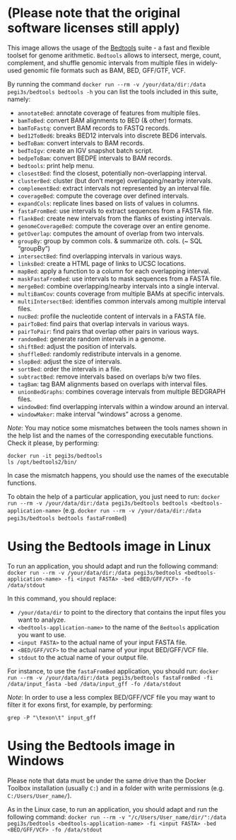 # (Please note that the original software licenses still apply)

This image allows the usage of the [Bedtools](http://bedtools.readthedocs.io/en/latest/index.html) suite - a fast and flexible toolset for genome arithmetic. `Bedtools` allows to intersect, merge, count, complement, and shuffle genomic intervals from multiple files in widely-used genomic file formats such as BAM, BED, GFF/GTF, VCF.

By running the command `docker run --rm -v /your/data/dir:/data pegi3s/bedtools bedtools -h` you can list the tools included in this suite, namely:

- `annotateBed`: annotate coverage of features from multiple files.
- `bamToBed`: convert BAM alignments to BED (& other) formats.
- `bamToFastq`: convert BAM records to FASTQ records.
- `bed12ToBed6`: breaks BED12 intervals into discrete BED6 intervals.
- `bedToBam`: convert intervals to BAM records.
- `bedToIgv`: create an IGV snapshot batch script.
- `bedpeToBam`: convert BEDPE intervals to BAM records.
- `bedtools`: print help menu.
- `closestBed`: find the closest, potentially non-overlapping interval.
- `clusterBed`: cluster (but don’t merge) overlapping/nearby intervals.
- `complementBed`: extract intervals not represented by an interval file.
- `coverageBed`: compute the coverage over defined intervals.
- `expandCols`: replicate lines based on lists of values in columns.
- `fastaFromBed`: use intervals to extract sequences from a FASTA file.
- `flankBed`: create new intervals from the flanks of existing intervals.
- `genomeCoverageBed`: compute the coverage over an entire genome.
- `getOverlap`: computes the amount of overlap from two intervals.
- `groupBy`: group by common cols. & summarize oth. cols. (~ SQL “groupBy”)
- `intersectBed`: find overlapping intervals in various ways.
- `linksBed`: create a HTML page of links to UCSC locations.
- `mapBed`: apply a function to a column for each overlapping interval.
- `maskFastaFromBed`: use intervals to mask sequences from a FASTA file.
- `mergeBed`: combine overlapping/nearby intervals into a single interval.
- `multiBamCov`: counts coverage from multiple BAMs at specific intervals.
- `multiIntersectBed`: identifies common intervals among multiple interval files.
- `nucBed`: profile the nucleotide content of intervals in a FASTA file.
- `pairToBed`: find pairs that overlap intervals in various ways.
- `pairToPair`: find pairs that overlap other pairs in various ways.
- `randomBed`: generate random intervals in a genome.
- `shiftBed`: adjust the position of intervals.
- `shuffleBed`: randomly redistribute intervals in a genome.
- `slopBed`: adjust the size of intervals.
- `sortBed`: order the intervals in a file.
- `subtractBed`: remove intervals based on overlaps b/w two files.
- `tagBam`: tag BAM alignments based on overlaps with interval files.
- `unionBedGraphs`: combines coverage intervals from multiple BEDGRAPH files.
- `windowBed`: find overlapping intervals within a window around an interval.
- `windowMaker`: make interval “windows” across a genome.

*Note*: You may notice some mismatches between the tools names shown in the help list and the names of the corresponding executable functions. Check it please, by performing:

```
docker run -it pegi3s/bedtools
ls /opt/bedtools2/bin/
``` 
In case the mismatch happens, you should use the names of the executable functions.

To obtain the help of a particular application, you just need to run: `docker run --rm -v /your/data/dir:/data pegi3s/bedtools bedtools <bedtools-application-name>` (e.g. `docker run --rm -v /your/data/dir:/data pegi3s/bedtools bedtools fastaFromBed`)

# Using the Bedtools image in Linux
To run an application, you should adapt and run the following command: `docker run --rm -v /your/data/dir:/data pegi3s/bedtools <bedtools-application-name> -fi <input FASTA> -bed <BED/GFF/VCF> -fo /data/stdout`

In this command, you should replace:
- `/your/data/dir` to point to the directory that contains the input files you want to analyze.
- `<bedtools-application-name>` to the name of the `Bedtools` application you want to use.
- `<input FASTA>` to the actual name of your input FASTA file.
- `<BED/GFF/VCF>` to the actual name of your input BED/GFF/VCF file.
- `stdout` to the actual name of your output file.

For instance, to use the `fastaFromBed` application, you should run: `docker run --rm -v /your/data/dir:/data pegi3s/bedtools fastaFromBed -fi /data/input_fasta -bed /data/input_gff -fo /data/stdout`

*Note*: In order to use a less complex BED/GFF/VCF file you may want to filter it for exons first, for example, by performing:

```
grep -P "\texon\t" input_gff
``` 

# Using the Bedtools image in Windows

Please note that data must be under the same drive than the Docker Toolbox installation (usually `C:`) and in a folder with write permissions (e.g. `C:/Users/User_name/`).

As in the Linux case, to run an application, you should adapt and run the following command: `docker run --rm -v "/c/Users/User_name/dir/":/data pegi3s/bedtools <bedtools-application-name> -fi <input FASTA> -bed <BED/GFF/VCF> -fo /data/stdout`
